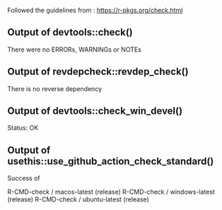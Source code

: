 Followed the guidelines from : https://r-pkgs.org/check.html

## Output of devtools::check()

There were no ERRORs, WARNINGs or NOTEs

## Output of revdepcheck::revdep_check()

There is no reverse dependency

## Output of devtools::check_win_devel()

Status: OK

## Output of usethis::use_github_action_check_standard()

Success of

R-CMD-check / macos-latest (release)
R-CMD-check / windows-latest (release)
R-CMD-check / ubuntu-latest (release)


